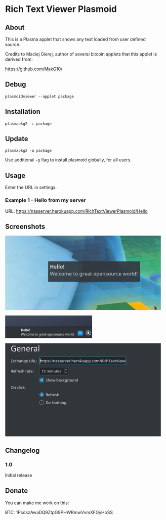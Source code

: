 # Rich Text Viewer Plasmoid

## About
This is a Plasma applet that shows any text loaded from user defined source.

Credits to Maciej Gierej, author of several bitcoin applets that this applet is derived from:

https://github.com/MakG10/

## Debug
```
plasmoidviewer --applet package
```

## Installation
```
plasmapkg2 -i package
```

## Update
```
plasmapkg2 -u package
```

Use additional `-g` flag to install plasmoid globally, for all users.

## Usage
Enter the URL in settings. 

### Example 1 - Hello from my server
URL: https://nasserver.herokuapp.com/RichTextViewerPlasmoid/Hello

## Screenshots
![Plasmoid](https://raw.githubusercontent.com/NasCorp/plasma-applet-richtextviewer/master/plasmoid.png)

![Plasmoid (Panel)](https://github.com/NasCorp/plasma-applet-richtextviewer/blob/master/plasmoid-panel.png)

![Plasmoid (Configuration)](https://raw.githubusercontent.com/NasCorp/plasma-applet-richtextviewer/master/plasmoid-config.png)

## Changelog

### 1.0
Initial release

## Donate
You can make me work on this:

BTC: 1PsdszAwaDQ9ZtpG9PHWRmwVvmXFGyHoSS
